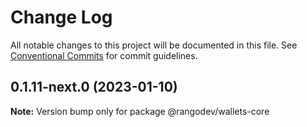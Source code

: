 # Change Log

All notable changes to this project will be documented in this file.
See [Conventional Commits](https://conventionalcommits.org) for commit guidelines.

## 0.1.11-next.0 (2023-01-10)

**Note:** Version bump only for package @rangodev/wallets-core
